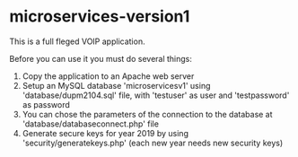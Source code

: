 # microservices-version1
This is a full fleged VOIP application.

Before you can use it you must do several things:
1. Copy the application to an Apache web server
2. Setup an MySQL database 'microservicesv1' using 'database/dupm2104.sql' file, with 'testuser' as user and 'testpassword' as password
3. You can chose the parameters of the connection to the database at 'database/databaseconnect.php' file
4. Generate secure keys for year 2019 by using 'security/generatekeys.php' (each new year needs new security keys)
